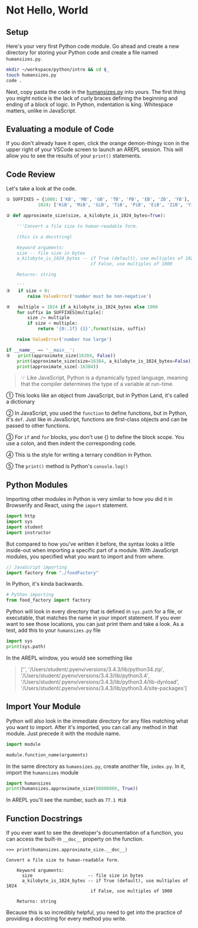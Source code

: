 # Not Hello, World

## Setup

Here's your very first Python code module. Go ahead and create a new directory for storing your Python code and create a file named `humansizes.py`.

```sh
mkdir ~/workspace/python/intro && cd $_
touch humansizes.py
code .
```

Next, copy pasta the code in the [humansizes.py](exercises/assets/humansizes.py) into yours. The first thing you might notice is the lack of curly braces defining the beginning and ending of a block of logic. In Python, indentation is king. Whitespace matters, unlike in JavaScript.

## Evaluating a module of Code

If you don't already have it open, click the orange demon-thingy icon in the upper right of your VSCode screen to launch an AREPL session. This will allow you to see the results of your `print()` statements.

## Code Review

Let's take a look at the code.

```python
① SUFFIXES = {1000: ['KB', 'MB', 'GB', 'TB', 'PB', 'EB', 'ZB', 'YB'],
            1024: ['KiB', 'MiB', 'GiB', 'TiB', 'PiB', 'EiB', 'ZiB', 'YiB']}

② def approximate_size(size, a_kilobyte_is_1024_bytes=True):

    '''Convert a file size to human-readable form.

    (this is a docstring)

    Keyword arguments:
    size -- file size in bytes
    a_kilobyte_is_1024_bytes -- if True (default), use multiples of 1024
                                if False, use multiples of 1000

    Returns: string

    '''
③   if size < 0:
        raise ValueError('number must be non-negative')

④   multiple = 1024 if a_kilobyte_is_1024_bytes else 1000
    for suffix in SUFFIXES[multiple]:
        size /= multiple
        if size < multiple:
            return '{0:.1f} {1}'.format(size, suffix)

    raise ValueError('number too large')

if __name__ == '__main__':
⑤   print(approximate_size(16384, False))
    print(approximate_size(size=16384, a_kilobyte_is_1024_bytes=False))
    print(approximate_size(-16384))
```

> ☞ Like JavaScript, Python is a dynamically typed language, meaning that the compiler determines the type of a variable at run-time.

① This looks like an object from JavaScript, but in Python Land, it's called a dictionary

② In JavaScript, you used the `function` to define functions, but in Python, it's `def`. Just like in JavaScript, functions are first-class objects and can be passed to other functions.

③ For `if` and `for` blocks, you don't use {} to define the block scope. You use a colon, and then indent the corresponding code.

④ This is the style for writing a ternary condition in Python.

⑤ The `print()` method is Python's `console.log()`

## Python Modules

Importing other modules in Python is very similar to how you did it in Browserify and React, using the `import` statement.

```py
import http
import sys
import student
import instructor
```

But compared to how you've written it before, the syntax looks a little inside-out when importing a specific part of a module. With JavaScript modules, you specified what you want to import and from where.

```js
// JavaScript importing
import factory from "./foodFactory"
```

In Python, it's kinda backwards.

```py
# Python importing
from food_factory import factory
```

Python will look in every directory that is defined in `sys.path` for a file, or executable, that matches the name in your import statement. If you ever want to see those locations, you can just print them and take a look. As a test, add this to your `humansizes.py` file

```py
import sys
print(sys.path)
```
In the AREPL window, you would see something like
> ['', '/Users/student/.pyenv/versions/3.4.3/lib/python34.zip', '/Users/student/.pyenv/versions/3.4.3/lib/python3.4', '/Users/student/.pyenv/versions/3.4.3/lib/python3.4/lib-dynload', '/Users/student/.pyenv/versions/3.4.3/lib/python3.4/site-packages']

## Import Your Module

Python will also look in the immediate directory for any files matching what you want to import. After it's imported, you can call any method in that module. Just precede it with the module name.

```py
import module

module.function_name(arguments)
```

In the same directory as `humansizes.py`, create another file, `index.py`. In it, import the `humansizes` module

```py
import humansizes
print(humansizes.approximate_size(80808080, True))
```
In AREPL you'll see the number, such as `77.1 MiB`

## Function Docstrings

If you ever want to see the developer's documentation of a function, you can access the built-in `__doc__` property on the function.

```
>>> print(humansizes.approximate_size.__doc__)

Convert a file size to human-readable form.

    Keyword arguments:
      size                     -- file size in bytes
      a_kilobyte_is_1024_bytes -- if True (default), use multiples of 1024
                                if False, use multiples of 1000

    Returns: string
```

Because this is so incredibly helpful, you need to get into the practice of providing a docstring for every method you write.
